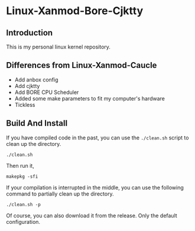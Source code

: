 # Linux-Xanmod-Bore-Cjktty

## Introduction

This is my personal linux kernel repository.

## Differences from Linux-Xanmod-Caucle

- Add anbox config
- Add cjktty
- Add BORE CPU Scheduler
- Added some make parameters to fit my computer's hardware
- Tickless

## Build And Install

If you have compiled code in the past, you can use the `./clean.sh` script to clean up the directory.

``` shell
./clean.sh
```

Then run it,

``` shell
makepkg -sfi
```

If your compilation is interrupted in the middle, you can use the following command to partially clean up the directory.

``` shell
./clean.sh -p
```

Of course, you can also download it from the release. Only the default configuration.
